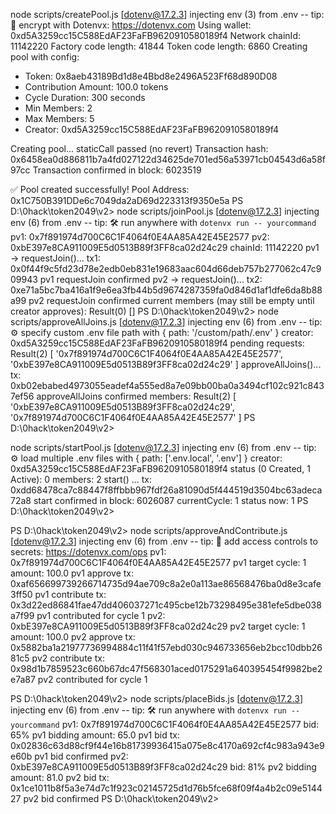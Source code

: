  node scripts/createPool.js
[dotenv@17.2.3] injecting env (3) from .env -- tip: 🔐 encrypt with Dotenvx: https://dotenvx.com
Using wallet: 0xd5A3259cc15C588EdAF23FaFB9620910580189f4
Network chainId: 11142220
Factory code length: 41844
Token code length: 6860
Creating pool with config:
- Token: 0x8aeb43189Bd1d8e4Bbd8e2496A523Ff68d890D08
- Contribution Amount: 100.0 tokens
- Cycle Duration: 300 seconds
- Min Members: 2
- Max Members: 5
- Creator: 0xd5A3259cc15C588EdAF23FaFB9620910580189f4

Creating pool...
staticCall passed (no revert)
Transaction hash: 0x6458ea0d886811b7a4fd027122d34625de701ed56a53971cb04543d6a58f97cc
Transaction confirmed in block: 6023519

✅ Pool created successfully!
Pool Address: 0x1C750B391DDe6c7049da2aD69d223313f9350e5a
PS D:\0hack\token2049\v2> node scripts/joinPool.js
[dotenv@17.2.3] injecting env (6) from .env -- tip: 🛠️  run anywhere with `dotenvx run -- yourcommand`
pv1: 0x7f891974d700C6C1F4064f0E4AA85A42E45E2577
pv2: 0xbE397e8CA911009E5d0513B89f3FF8ca02d24c29
chainId: 11142220
pv1 -> requestJoin()...
tx1: 0x0f44f9c5fd23d78e2edb0eb831e19683aac604d66deb757b277062c47c909943
pv1 requestJoin confirmed
pv2 -> requestJoin()...
tx2: 0xe71a5bc7ba416a1f9e6ea3fb44b5d9674287359fa0d846d1af1dfe6da8b88a99
pv2 requestJoin confirmed
current members (may still be empty until creator approves): Result(0) []
PS D:\0hack\token2049\v2> node scripts/approveAllJoins.js
[dotenv@17.2.3] injecting env (6) from .env -- tip: ⚙️  specify custom .env file path with { path: '/custom/path/.env' }
creator: 0xd5A3259cc15C588EdAF23FaFB9620910580189f4
pending requests: Result(2) [
  '0x7f891974d700C6C1F4064f0E4AA85A42E45E2577',
  '0xbE397e8CA911009E5d0513B89f3FF8ca02d24c29'
]
approveAllJoins()...
tx: 0xb02ebabed4973055eadef4a555ed8a7e09bb00ba0a3494cf102c921c8437ef56
approveAllJoins confirmed
members: Result(2) [
  '0xbE397e8CA911009E5d0513B89f3FF8ca02d24c29',
  '0x7f891974d700C6C1F4064f0E4AA85A42E45E2577'
]
PS D:\0hack\token2049\v2>

 node scripts/startPool.js
[dotenv@17.2.3] injecting env (6) from .env -- tip: ⚙️  load multiple .env files with { path: ['.env.local', '.env'] }
creator: 0xd5A3259cc15C588EdAF23FaFB9620910580189f4
status (0 Created, 1 Active): 0
members: 2
start() ...
tx: 0xdd68478ca7c88447f8ffbbb967fdf26a81090d5f444519d3504bc63adeca72a8
start confirmed in block: 6026087
currentCycle: 1
status now: 1
PS D:\0hack\token2049\v2>


PS D:\0hack\token2049\v2> node scripts/approveAndContribute.js
[dotenv@17.2.3] injecting env (6) from .env -- tip: 🔑 add access controls to secrets: https://dotenvx.com/ops
pv1: 0x7f891974d700C6C1F4064f0E4AA85A42E45E2577
pv1 target cycle: 1 amount: 100.0
pv1 approve tx: 0xaf656699739266714735d94ae709c8a2e0a113ae86568476ba0d8e3cafe3ff50
pv1 contribute tx: 0x3d22ed86841fae47dd406037271c495cbe12b73298495e381efe5dbe038a7f99
pv1 contributed for cycle 1
pv2: 0xbE397e8CA911009E5d0513B89f3FF8ca02d24c29
pv2 target cycle: 1 amount: 100.0
pv2 approve tx: 0x5882ba1a21977736994884c11f41f57ebd030c946733656eb2bcc10dbb2681c5
pv2 contribute tx: 0x98d1b7859523c660b67dc47f568301aced0175291a640395454f9982be2e7a87
pv2 contributed for cycle 1




PS D:\0hack\token2049\v2> node scripts/placeBids.js
[dotenv@17.2.3] injecting env (6) from .env -- tip: 🛠️  run anywhere with `dotenvx run -- yourcommand`
pv1: 0x7f891974d700C6C1F4064f0E4AA85A42E45E2577 bid: 65%
pv1 bidding amount: 65.0
pv1 bid tx: 0x02836c63d88cf9f44e16b81739936415a075e8c4170a692cf4c983a943e9e60b
pv1 bid confirmed
pv2: 0xbE397e8CA911009E5d0513B89f3FF8ca02d24c29 bid: 81%
pv2 bidding amount: 81.0
pv2 bid tx: 0x1ce1011b8f5a3e74d7c1f923c02145725d1d76b5fce68f09f4a4b2c09e514427
pv2 bid confirmed
PS D:\0hack\token2049\v2>